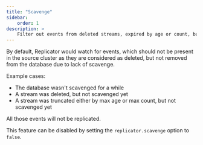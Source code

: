 ```yaml
---
title: "Scavenge"
sidebar:
    order: 1
description: >
    Filter out events from deleted streams, expired by age or count, but not yet scavenged.
---
```


By default, Replicator would watch for events, which should not be present in the source cluster as they are considered as deleted, but not removed from the database due to lack of scavenge.

Example cases:
- The database wasn't scavenged for a while
- A stream was deleted, but not scavenged yet
- A stream was truncated either by max age or max count, but not scavenged yet

All those events will not be replicated.

This feature can be disabled by setting the `replicator.scavenge` option to `false`.
